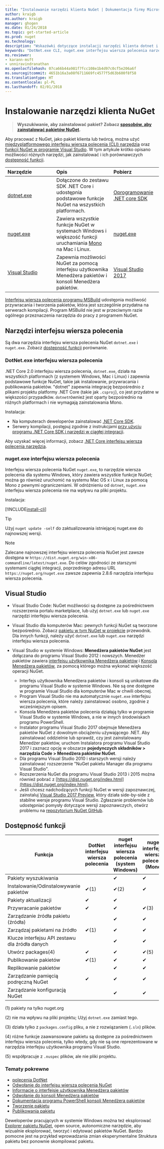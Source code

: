 ```yaml
---
title: "Instalowanie narzędzi klienta NuGet | Dokumentacja firmy Microsoft"
author: kraigb
ms.author: kraigb
manager: ghogen
ms.date: 01/24/2018
ms.topic: get-started-article
ms.prod: nuget
ms.technology: 
description: "Wskazówki dotyczące instalacji narzędzi klienta dotnet i nuget interfejsy wiersza polecenia (CLI) i Menedżer pakietów dla programu Visual Studio."
keywords: "DotNet.exe CLI, nuget.exe interfejsu wiersza polecenia narzędzia klienta NuGet, Menedżer pakietów NuGet, konsoli Menedżera pakietów NuGet, NuGet dla programu Visual Studio, NuGet w wersji beta kanału"
ms.reviewer:
- karann-msft
- unniravindranathan
ms.openlocfilehash: 07ca66b44a981f7fcc108e1b4d97c0cf5e206a6f
ms.sourcegitcommit: 4651b16a3a08f6711669fc4577f5d63b600f8f58
ms.translationtype: HT
ms.contentlocale: pl-PL
ms.lasthandoff: 02/01/2018
---
```

# <a name="installing-nuget-client-tools"></a>Instalowanie narzędzi klienta NuGet

> **Wyszukiwanie, aby zainstalować pakiet? Zobacz [sposobów, aby zainstalować pakietów NuGet](consume-packages/ways-to-install-a-package.md).**

Aby pracować z NuGet, jako pakiet klienta lub twórcą, można użyć [międzyplatformowego interfejsu wiersza polecenia (CLI) narzędzia](#cli-tools) oraz [funkcji NuGet w programie Visual Studio](#visual-studio). W tym artykule krótko opisano możliwości różnych narzędzi, jak zainstalować i ich porównawczych [dostępność funkcji](#feature-availability).

| Narzędzie&nbsp;&nbsp;&nbsp;&nbsp;&nbsp;&nbsp;&nbsp;&nbsp;&nbsp;&nbsp;&nbsp;&nbsp;&nbsp;&nbsp;&nbsp; | Opis | Pobierz&nbsp;&nbsp;&nbsp;&nbsp;&nbsp;&nbsp;&nbsp;&nbsp;&nbsp; |
|:------------- |:-------------|:-----|
| [dotnet.exe](#dotnetexe-cli) | Dołączone do zestawu SDK .NET Core i udostępnia podstawowe funkcje NuGet na wszystkich platformach. | [Oprogramowanie .NET core SDK](https://www.microsoft.com/net/download/) |
| [nuget.exe](#nugetexe-cli) | Zawiera wszystkie funkcje NuGet w systemach Windows i większość funkcji uruchamiania [Mono](http://www.mono-project.com/docs/getting-started/install/) na Mac i Linux. | [nuget.exe](https://dist.nuget.org/win-x86-commandline/latest/nuget.exe) |
| [Visual Studio](#visual-studio) | Zapewnia możliwości NuGet za pomocą interfejsu użytkownika Menedżera pakietów i konsoli Menedżera pakietów. | [Visual Studio 2017](https://www.visualstudio.com/downloads/) |

[Interfejsu wiersza polecenia programu MSBuild](reference/msbuild-targets.md) udostępnia możliwość przywracania i tworzenia pakietów, która jest szczególnie przydatna na serwerach kompilacji. Program MSBuild nie jest w przeciwnym razie ogólnego przeznaczenia narzędzia do pracy z programem NuGet.

## <a name="cli-tools"></a>Narzędzi interfejsu wiersza polecenia

Są dwa narzędzia interfejsu wiersza polecenia NuGet `dotnet.exe` i `nuget.exe`. Zobacz [dostępność funkcji](#feature-availability) porównanie.

### <a name="dotnetexe-cli"></a>DotNet.exe interfejsu wiersza polecenia

.NET Core 2.0 interfejsu wiersza polecenia, `dotnet.exe`, działa na wszystkich platformach (z systemem Windows, Mac i Linux) i zapewnia podstawowe funkcje NuGet, takie jak instalowanie, przywracania i publikowania pakietów. "dotnet" zapewnia integrację bezpośrednio z plikami projektu platformy .NET Core (takie jak `.csproj`), co jest przydatne w większości przypadków. `dotnet`również jest oparty bezpośrednio na różnych platformach i nie wymagają zainstalowania Mono.

Instalacja:

- Na komputerach deweloperów zainstalować [.NET Core SDK](https://aka.ms/dotnetcoregs).
- Serwery kompilacji, postępuj zgodnie z instrukcjami [przy użyciu programu .NET Core SDK i narzędzi w ciągłej integracji](/dotnet/core/tools/using-ci-with-cli).

Aby uzyskać więcej informacji, zobacz [.NET Core interfejsu wiersza polecenia narzędzia](/dotnet/core/tools/index?tabs=netcore2x#tabpanel_fXL5YCOYDa_netcore2x).

### <a name="nugetexe-cli"></a>nuget.exe interfejsu wiersza polecenia

Interfejsu wiersza polecenia NuGet `nuget.exe`, to narzędzie wiersza polecenia dla systemu Windows, który zawiera wszystkie funkcje NuGet; można go również uruchomić na systemu Mac OS x i Linux za pomocą Mono z pewnymi ograniczeniami. W odróżnieniu od `dotnet`, `nuget.exe` interfejsu wiersza polecenia nie ma wpływu na pliki projektu.

Instalacja:

[!INCLUDE[install-cli](includes/install-cli.md)]

> [!Tip]
> Użyj `nuget update -self` do zaktualizowania istniejącej nuget.exe do najnowszej wersji.

> [!Note]
> Zalecane najnowszej interfejsu wiersza polecenia NuGet jest zawsze dostępna w `https://dist.nuget.org/win-x86-commandline/latest/nuget.exe`. Do celów zgodności ze starszymi systemami ciągłej integracji, poprzedniego adresu URL `https://nuget.org/nuget.exe` zawsze zapewnia 2.8.6 narzędzia interfejsu wiersza polecenia.

## <a name="visual-studio"></a>Visual Studio

- Visual Studio Code: NuGet możliwości są dostępne za pośrednictwem rozszerzenia portalu marketplace, lub użyj `dotnet.exe` lub `nuget.exe` narzędzi interfejsu wiersza polecenia.
- Visual Studio dla komputerów Mac: pewnych funkcji NuGet są tworzone bezpośrednio. Zobacz [pakietu w tym NuGet w projekcie](/visualstudio/mac/nuget-walkthrough) przewodnik. Dla innych funkcji, należy użyć `dotnet.exe` lub `nuget.exe` narzędzi interfejsu wiersza polecenia.

- Visual Studio w systemie Windows: **Menedżera pakietów NuGet** jest dołączana do programu Visual Studio 2012 i nowszych. Menedżer pakietów zawiera [interfejsu użytkownika Menedżera pakietów](tools/package-manager-ui.md) i [Konsola Menedżera pakietów](tools/package-manager-console.md), za pomocą którego można wykonać większość operacji NuGet.
  - Interfejs użytkownika Menedżera pakietów i konsoli są unikatowe dla programu Visual Studio w systemie Windows. Nie są one dostępne w programie Visual Studio dla komputerów Mac w chwili obecnej.
  - Program Visual Studio nie ma automatycznie `nuget.exe` interfejsu wiersza polecenia, które należy zainstalować osobno, zgodnie z wcześniejszym opisem.
  - Konsola Menedżera pakietów polecenia działają tylko w programie Visual Studio w systemie Windows, a nie w innych środowiskach programu PowerShell.
  - Instalator programu Visual Studio 2017 obejmuje Menedżera pakietów NuGet z dowolnym obciążeniu używającego .NET. Aby zainstalować oddzielnie lub sprawdź, czy jest zainstalowany Menedżer pakietów, uruchom Instalatora programu Visual Studio 2017 i zaznacz opcję w obszarze **pojedynczych składników > narzędzia Code > Menedżera pakietów NuGet**.
  - Dla programu Visual Studio 2010 i starszych wersji należy zainstalować rozszerzenie "NuGet pakietu Manager dla programu Visual Studio".
  - Rozszerzenia NuGet dla programu Visual Studio 2013 i 2015 można również pobrać z [https://dist.nuget.org/index.html](https://dist.nuget.org/index.html).
  - Jeśli chcesz nadchodzących funkcji NuGet w wersji zapoznawczej, zainstaluj [Visual Studio 2017 Preview](https://www.visualstudio.com/vs/preview/), który działa side-by-side z stabilne wersje programu Visual Studio. Zgłaszanie problemów lub udostępniać pomysły dotyczące wersji zapoznawczych, otwórz problemu na [repozytorium NuGet GitHub](https://github.com/Nuget/Home/issues).

## <a name="feature-availability"></a>Dostępność funkcji

| Funkcja | DotNet interfejsu wiersza polecenia | nuget interfejsu wiersza polecenia (system Windows) | nuget interfejsu wiersza polecenia (Mono) | Visual Studio (Windows) | Visual Studio for Mac |
| --- | --- | --- | --- | --- | --- |
| Pakiety wyszukiwania |  | &#10004; | &#10004; | &#10004; | &#10004; |
| Instalowanie/Odinstalowywanie pakietów | &#10004;(1) | &#10004;(2) | &#10004; | &#10004; | &#10004; |
| Pakiety aktualizacji | &#10004; | &#10004; | | &#10004; | &#10004; |
| Przywracanie pakietów | &#10004; | &#10004; | &#10004;(3) | &#10004; | &#10004; |
| Zarządzanie źródła pakietu (źródła) | | &#10004; | &#10004; | &#10004; | &#10004; |
| Zarządzaj pakietami na źródło | &#10004;(1) | &#10004; | &#10004; | | |
| Klucze interfejsu API zestawu dla źródła danych | | &#10004; | &#10004; | | |
| Utwórz packages(4) | &#10004; | &#10004; | &#10004;(5) | &#10004; | |
| Publikowanie pakietów | &#10004;(1) | &#10004; | &#10004; | &#10004; |  |
| Replikowanie pakietów |  | &#10004; | &#10004; | | |
| Zarządzanie pamięcią podręczną NuGet | &#10004; | &#10004; | &#10004; | | |
| Zarządzanie konfiguracją NuGet | | &#10004; | &#10004; | | |

(1) pakiety na tylko nuget.org

(2) nie ma wpływu na pliki projektu; Użyj `dotnet.exe` zamiast tego.

(3) działa tylko z `packages.config` pliku, a nie z rozwiązaniem (`.sln`) plików.

(4) różne funkcje zaawansowane pakietu są dostępne za pośrednictwem interfejsu wiersza polecenia, tylko wtedy, gdy nie są one reprezentowane w narzędzia interfejsu użytkownika programu Visual Studio.

(5) współpracuje z `.nuspec` plików, ale nie pliki projektu.

### <a name="related-topics"></a>Tematy pokrewne

- [polecenia DotNet](tools/dotnet-commands.md)
- [Odwołanie do interfejsu wiersza polecenia NuGet](tools/nuget-exe-cli-reference.md)
- [Informacje o interfejsie użytkownika Menedżera pakietów](tools/package-manager-ui.md)
- [Odwołanie do konsoli Menedżera pakietów](tools/package-manager-console.md)
- [Dokumentacja programu PowerShell konsoli Menedżera pakietów](tools/powershell-reference.md)
- [Tworzenie pakietu](create-packages/creating-a-package.md)
- [Publikowania pakietu](create-packages/publish-a-package.md)

Deweloperów pracujących w systemie Windows można też eksplorować [Explorer pakietu NuGet](https://github.com/NuGetPackageExplorer/NuGetPackageExplorer), open source, autonomiczne narzędzie, aby wizualnie eksplorować, tworzyć i edytować pakietów NuGet. Bardzo pomocne jest na przykład wprowadzania zmian eksperymentalne Struktura pakietu bez ponownie skompilować pakietu.
